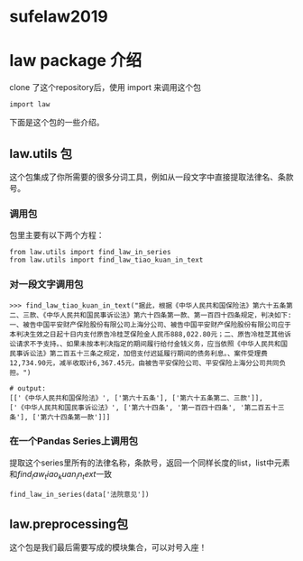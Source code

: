 # sufelaw2019


# law package 介绍

clone 了这个repository后，使用 import 来调用这个包
~~~
import law
~~~

下面是这个包的一些介绍。

## law.utils 包

这个包集成了你所需要的很多分词工具，例如从一段文字中直接提取法律名、条款号。

### 调用包
包里主要有以下两个方程：
~~~
from law.utils import find_law_in_series
from law.utils import find_law_tiao_kuan_in_text
~~~

### 对一段文字调用包
~~~
>>> find_law_tiao_kuan_in_text("据此，根据《中华人民共和国保险法》第六十五条第二、三款、《中华人民共和国民事诉讼法》第六十四条第一款、第一百四十四条规定，判决如下:一、被告中国平安财产保险股份有限公司上海分公司、被告中国平安财产保险股份有限公司应于本判决生效之日起十日内支付原告冷桂芝保险金人民币888,022.80元；二、原告冷桂芝其他诉讼请求不予支持。、如果未按本判决指定的期间履行给付金钱义务，应当依照《中华人民共和国民事诉讼法》第二百五十三条之规定，加倍支付迟延履行期间的债务利息。、案件受理费12,734.90元，减半收取计6,367.45元，由被告平安保险公司、平安保险上海分公司共同负担。")

# output:
[['《中华人民共和国保险法》', ['第六十五条'], ['第六十五条第二、三款']],
['《中华人民共和国民事诉讼法》', ['第六十四条', '第一百四十四条', '第二百五十三条'], ['第六十四条第一款']]]
~~~

### 在一个Pandas Series上调用包
提取这个series里所有的法律名称，条款号，返回一个同样长度的list，list中元素和$find_law_tiao_kuan_in_text$一致
~~~
find_law_in_series(data['法院意见'])
~~~

## law.preprocessing包

这个包是我们最后需要写成的模块集合，可以对号入座！
